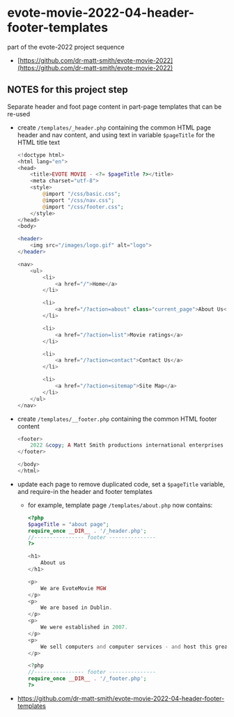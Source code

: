 # evote-movie-2022-04-header-footer-templates


part of the evote-2022 project sequence

- [https://github.com/dr-matt-smith/evote-movie-2022](https://github.com/dr-matt-smith/evote-movie-2022)


## NOTES for this project step


Separate header and foot page content in part-page templates that can be re-used

- create `/templates/_header.php` containing the common HTML page header and nav content, and using text in variable `$pageTitle` for the HTML title text

    ```php
    <!doctype html>
    <html lang="en">
    <head>
        <title>EVOTE MOVIE - <?= $pageTitle ?></title>
        <meta charset="utf-8">
        <style>
            @import "/css/basic.css";
            @import "/css/nav.css";
            @import "/css/footer.css";
        </style>
    </head>
    <body>
    
    <header>
        <img src="/images/logo.gif" alt="logo">
    </header>
    
    <nav>
        <ul>
            <li>
                <a href="/">Home</a>
            </li>
    
            <li>
                <a href="/?action=about" class="current_page">About Us</a>
            </li>
    
            <li>
                <a href="/?action=list">Movie ratings</a>
            </li>
    
            <li>
                <a href="/?action=contact">Contact Us</a>
            </li>
    
            <li>
                <a href="/?action=sitemap">Site Map</a>
            </li>
        </ul>
    </nav>
    ```

- create `/templates/__footer.php` containing the common HTML footer content
    
    ```php
    <footer>
        2022 &copy; A Matt Smith productions international enterprises limited production
    </footer>
    
    </body>
    </html>
    ```

- update each page to remove duplicated code, set a `$pageTitle` variable, and require-in the header and footer templates

    - for example, template page `/templates/about.php` now contains:
            
        ```php
        <?php
        $pageTitle = "about page";
        require_once __DIR__ . '/_header.php';
        //---------------- footer ---------------
        ?>
        
        <h1>
            About us
        </h1>
        
        <p>
            We are EvoteMovie MGW
        </p>
        <p>
            We are based in Dublin.
        </p>
        <p>
            We were established in 2007.
        </p>
        <p>
            We sell computers and computer services - and host this great movie voting site!.
        </p>
        
        <?php
        //---------------- footer ---------------
        require_once __DIR__ . '/_footer.php';
        ?>
        ```


- https://github.com/dr-matt-smith/evote-movie-2022-04-header-footer-templates